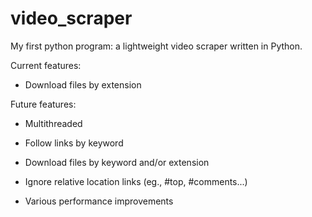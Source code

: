 video_scraper
=============
My first python program: a lightweight video scraper written in Python.


Current features: 

  + Download files by extension

Future features: 
  
  + Multithreaded

  + Follow links by keyword
    
  + Download files by keyword and/or extension
    
  + Ignore relative location links (eg., #top, #comments...)
  
  + Various performance improvements